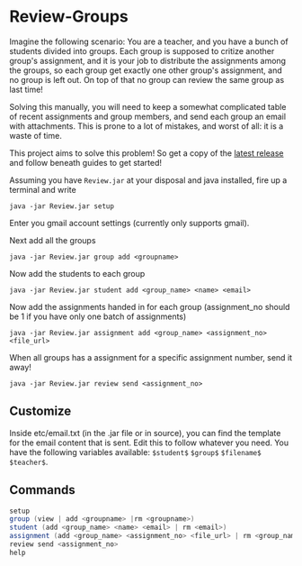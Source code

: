Review-Groups
=============

Imagine the following scenario:
You are a teacher, and you have a bunch of students divided into groups. Each group is supposed to critize another group's assignment, and it is your job to distribute the assignments among the groups, so each group get exactly one other group's assignment, and no group is left out. On top of that no group can review the same group as last time!

Solving this manually, you will need to keep a somewhat complicated table of recent assignments and group members, and send each group an email with attachments. This is prone to a lot of mistakes, and worst of all: it is a waste of time.

This project aims to solve this problem! So get a copy of the [latest release](https://github.com/askemottelson/Review-Groups/releases) and follow beneath guides to get started!

Assuming you have `Review.jar` at your disposal and java installed, fire up a terminal and write
```
java -jar Review.jar setup
```
Enter you gmail account settings (currently only supports gmail).

Next add all the groups
```
java -jar Review.jar group add <groupname>
```

Now add the students to each group
```
java -jar Review.jar student add <group_name> <name> <email>
```

Now add the assignments handed in for each group (assignment_no should be 1 if you have only one batch of assignments)
```
java -jar Review.jar assignment add <group_name> <assignment_no> <file_url> 
```

When all groups has a assignment for a specific assignment number, send it away!
```
java -jar Review.jar review send <assignment_no>
```

Customize
---------

Inside etc/email.txt (in the .jar file or in source), you can find the template for the email content that is sent. Edit this to follow whatever you need. You have the following variables available: `$student$` `$group$` `$filename$` `$teacher$`.



Commands
--------
``` java
setup
group (view | add <groupname> |rm <groupname>)
student (add <group_name> <name> <email> | rm <email>)
assignment (add <group_name> <assignment_no> <file_url> | rm <group_name> <assignment_no>)
review send <assignment_no>
help
```



